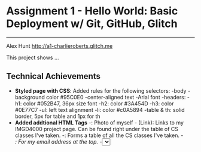 Assignment 1 - Hello World: Basic Deployment w/ Git, GitHub, Glitch
===
---

Alex Hunt
http://a1-charlieroberts.glitch.me

This project shows ...

## Technical Achievements
- **Styled page with CSS**: Added rules for the following selectors:
  -body
    -background color #95C0E0
    -center-aligned text
    -Arial font
  -headers:
    -h1: color #052B47, 36px size font
    -h2: color #3A454D
    -h3: color #0E77C7
  -ul: left text alignment
  -li: color #c0A5894
  -table & th: solid border, 5px for table and 1px for th
- **Added addtional HTML Tags**
  -<image>: Photo of myself
  -<a> (Link): Links to my IMGD4000 project page. Can be found right under the table of CS classes I've taken.
  -<table>: Forms a table of all the CS classes I've taken.
  -<address>: For my email address at the top.
  -<select>: To create a small drop-down menu in the "Memes" section at the bottom. Currently does nothing.
  -(The <iframe> tag was copied from YouTube's video embed, so it's not my work. I just put the video embed there for fun.)

### Design Achievements
- **Used the Roboto Font from Google Fonts**: I used Roboto as the font for the primary copy text in my site.


